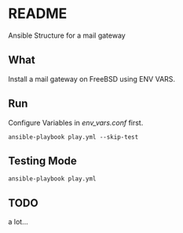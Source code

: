 # README

Ansible Structure for a mail gateway


## What

Install a mail gateway on FreeBSD using ENV VARS.


## Run

Configure Variables in *env_vars.conf* first.

```
ansible-playbook play.yml --skip-test
```


## Testing Mode

```
ansible-playbook play.yml
```


## TODO

a lot...


